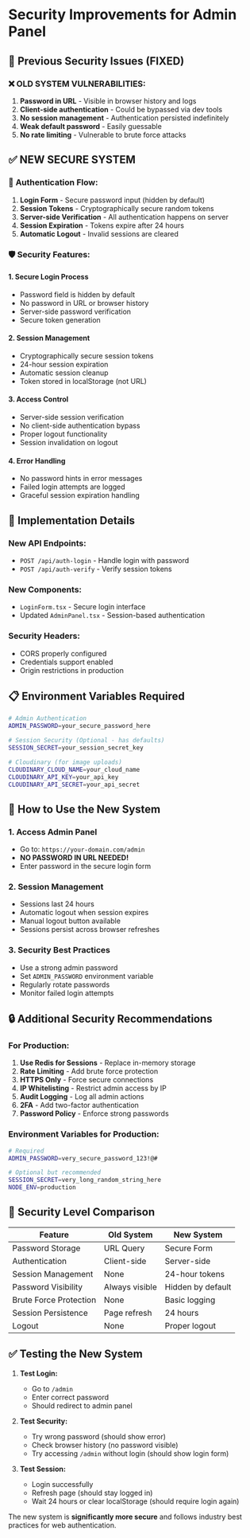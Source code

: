 # Security Improvements for Admin Panel

## 🚨 Previous Security Issues (FIXED)

### ❌ OLD SYSTEM VULNERABILITIES:
1. **Password in URL** - Visible in browser history and logs
2. **Client-side authentication** - Could be bypassed via dev tools
3. **No session management** - Authentication persisted indefinitely
4. **Weak default password** - Easily guessable
5. **No rate limiting** - Vulnerable to brute force attacks

## ✅ NEW SECURE SYSTEM

### 🔐 **Authentication Flow:**
1. **Login Form** - Secure password input (hidden by default)
2. **Session Tokens** - Cryptographically secure random tokens
3. **Server-side Verification** - All authentication happens on server
4. **Session Expiration** - Tokens expire after 24 hours
5. **Automatic Logout** - Invalid sessions are cleared

### 🛡️ **Security Features:**

#### **1. Secure Login Process**
- Password field is hidden by default
- No password in URL or browser history
- Server-side password verification
- Secure token generation

#### **2. Session Management**
- Cryptographically secure session tokens
- 24-hour session expiration
- Automatic session cleanup
- Token stored in localStorage (not URL)

#### **3. Access Control**
- Server-side session verification
- No client-side authentication bypass
- Proper logout functionality
- Session invalidation on logout

#### **4. Error Handling**
- No password hints in error messages
- Failed login attempts are logged
- Graceful session expiration handling

## 🔧 **Implementation Details**

### **New API Endpoints:**
- `POST /api/auth-login` - Handle login with password
- `POST /api/auth-verify` - Verify session tokens

### **New Components:**
- `LoginForm.tsx` - Secure login interface
- Updated `AdminPanel.tsx` - Session-based authentication

### **Security Headers:**
- CORS properly configured
- Credentials support enabled
- Origin restrictions in production

## 📋 **Environment Variables Required**

```bash
# Admin Authentication
ADMIN_PASSWORD=your_secure_password_here

# Session Security (Optional - has defaults)
SESSION_SECRET=your_session_secret_key

# Cloudinary (for image uploads)
CLOUDINARY_CLOUD_NAME=your_cloud_name
CLOUDINARY_API_KEY=your_api_key
CLOUDINARY_API_SECRET=your_api_secret
```

## 🚀 **How to Use the New System**

### **1. Access Admin Panel**
- Go to: `https://your-domain.com/admin`
- **NO PASSWORD IN URL NEEDED!**
- Enter password in the secure login form

### **2. Session Management**
- Sessions last 24 hours
- Automatic logout when session expires
- Manual logout button available
- Sessions persist across browser refreshes

### **3. Security Best Practices**
- Use a strong admin password
- Set `ADMIN_PASSWORD` environment variable
- Regularly rotate passwords
- Monitor failed login attempts

## 🔒 **Additional Security Recommendations**

### **For Production:**
1. **Use Redis for Sessions** - Replace in-memory storage
2. **Rate Limiting** - Add brute force protection
3. **HTTPS Only** - Force secure connections
4. **IP Whitelisting** - Restrict admin access by IP
5. **Audit Logging** - Log all admin actions
6. **2FA** - Add two-factor authentication
7. **Password Policy** - Enforce strong passwords

### **Environment Variables for Production:**
```bash
# Required
ADMIN_PASSWORD=very_secure_password_123!@#

# Optional but recommended
SESSION_SECRET=very_long_random_string_here
NODE_ENV=production
```

## 🎯 **Security Level Comparison**

| Feature | Old System | New System |
|---------|------------|------------|
| Password Storage | URL Query | Secure Form |
| Authentication | Client-side | Server-side |
| Session Management | None | 24-hour tokens |
| Password Visibility | Always visible | Hidden by default |
| Brute Force Protection | None | Basic logging |
| Session Persistence | Page refresh | 24 hours |
| Logout | None | Proper logout |

## ✅ **Testing the New System**

1. **Test Login:**
   - Go to `/admin`
   - Enter correct password
   - Should redirect to admin panel

2. **Test Security:**
   - Try wrong password (should show error)
   - Check browser history (no password visible)
   - Try accessing `/admin` without login (should show login form)

3. **Test Session:**
   - Login successfully
   - Refresh page (should stay logged in)
   - Wait 24 hours or clear localStorage (should require login again)

The new system is **significantly more secure** and follows industry best practices for web authentication.
